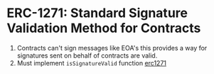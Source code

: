 # ERC-1271: Standard Signature Validation Method for Contracts
1. Contracts can't sign messages like EOA's this provides a way for signatures sent on behalf of contracts are valid.
2. Must implement `isSignatureValid` function
[erc1271]()

